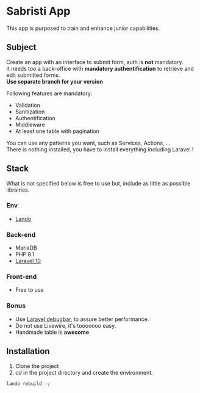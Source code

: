 # Sabristi App

This app is purposed to train and enhance junior capabilities.

## Subject

Create an app with an interface to submit form, auth is **not** mandatory.\
  It needs too a back-office with **mandatory authentification** to retrieve and edit submitted forms.\
  **Use separate branch for your version**

Following features are mandatory:
- Validation
- Sanitization
- Authentification
- Middleware
- At least one table with pagination

You can use any patterns you want, such as Services, Actions, ... \
There is nothing installed, you have to install everything including Laravel !

## Stack
What is not specified below is free to use but, include as little as possible librairies.
### Env
- [Lando](https://docs.lando.dev/)

### Back-end
- MariaDB
- PHP 8.1
- [Laravel 10](https://laravel.com)

### Front-end
- Free to use

### Bonus
- Use [Laravel debugbar](https://github.com/barryvdh/laravel-debugbar), to assure better performance.
- Do not use Livewire, it's tooooooo easy.
- Handmade table is **awesome**



## Installation
1. Clone the project
2. cd in the project directory and create the environment.

```bash
lando rebuild -y
```
